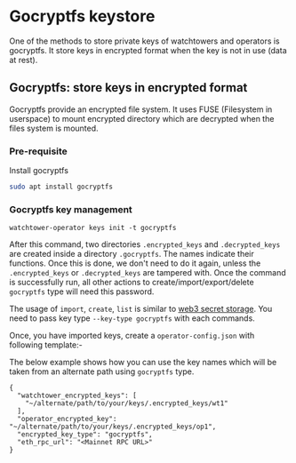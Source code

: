 # Gocryptfs keystore

One of the methods to store private keys of watchtowers and operators is 
gocryptfs. It store keys in encrypted format when the key is not in use 
(data at rest).

## Gocryptfs: store keys in encrypted format
Gocryptfs provide an encrypted file system. It uses FUSE (Filesystem in 
userspace) to mount encrypted directory which are decrypted when the 
files system is mounted.

### Pre-requisite
Install gocryptfs

```bash
sudo apt install gocryptfs
```

### Gocryptfs key management

```
watchtower-operator keys init -t gocryptfs
```
After this command, two directories `.encrypted_keys` and 
`.decrypted_keys` are created inside a directory `.gocryptfs`. The names 
indicate their functions. Once this is done, we don't need to do it 
again, unless the `.encrypted_keys` or `.decrypted_keys` are tampered 
with. Once the command is successfully run, all other actions to 
create/import/export/delete `gocryptfs` type will need this password.

The usage of `import`, `create`, `list` is similar to [web3 secret 
storage](../README.md). You need to pass key type `--key-type gocryptfs` 
with each commands.

Once, you have imported keys, create a `operator-config.json` with 
following template:-

The below example shows how you can use the key names which will be taken from an alternate path using `gocryptfs` type.
```
{
  "watchtower_encrypted_keys": [
    "~/alternate/path/to/your/keys/.encrypted_keys/wt1"
  ],
  "operator_encrypted_key": "~/alternate/path/to/your/keys/.encrypted_keys/op1",
  "encrypted_key_type": "gocryptfs",
  "eth_rpc_url": "<Mainnet RPC URL>"
}
```
